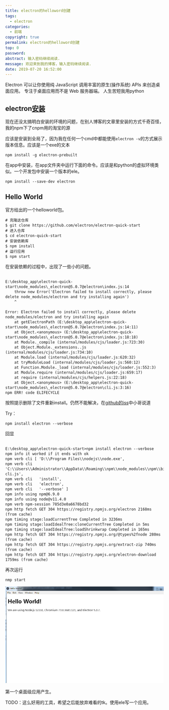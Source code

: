 ```yaml
---
title: electron的helloword创建
tags:
  - electron
categories:
  - 前端
copyright: true
permalink: electron的helloword创建
top: 0
password: 
abstract: 输入密码继续阅读.
message: 欢迎来到我的博客，输入密码继续阅读.
date: 2019-07-20 16:52:00
---
```

Electron 可以让你使用纯 JavaScript 调用丰富的原生(操作系统) APIs 来创造桌面应用。 专注于桌面应用而不是 Web 服务器端。
人生苦短我用python
<!--more-->



 ## electron[安装](https://electronjs.org/docs/tutorial/installation)

现在还没太搞明白安装的环境的问题，在别人博客的文章里安装的方式千奇百怪，我的npm下了cnpm用的淘宝的源

应该是安装到全局了，因为我在任何一个cmd中都能使用`electron -v`的方式展示版本信息。应该是一个exe的文本
```
npm install -g electron-prebuilt
```
在app中安装，在app文件夹中运行下面的命令。应该是和python的虚拟环境类似。一个开发包中安装一个版本的ele。

```
npm install --save-dev electron
```

## Hello World

官方给出的一个helloworld包。
```
# 克隆这仓库
$ git clone https://github.com/electron/electron-quick-start
# 进入仓库
$ cd electron-quick-start
# 安装依赖库
$ npm install
# 运行应用
$ npm start
```
在安装依赖的过程中，出现了一些小的问题。

```

E:\desktop_app\electron-quick-start\node_modules\_electron@5.0.7@electron\index.js:14
    throw new Error('Electron failed to install correctly, please delete node_modules/electron and try installing again')
    ^

Error: Electron failed to install correctly, please delete node_modules/electron and try installing again
    at getElectronPath (E:\desktop_app\electron-quick-start\node_modules\_electron@5.0.7@electron\index.js:14:11)
    at Object.<anonymous> (E:\desktop_app\electron-quick-start\node_modules\_electron@5.0.7@electron\index.js:18:18)
    at Module._compile (internal/modules/cjs/loader.js:723:30)
    at Object.Module._extensions..js (internal/modules/cjs/loader.js:734:10)
    at Module.load (internal/modules/cjs/loader.js:620:32)
    at tryModuleLoad (internal/modules/cjs/loader.js:560:12)
    at Function.Module._load (internal/modules/cjs/loader.js:552:3)
    at Module.require (internal/modules/cjs/loader.js:659:17)
    at require (internal/modules/cjs/helpers.js:22:18)
    at Object.<anonymous> (E:\desktop_app\electron-quick-start\node_modules\_electron@5.0.7@electron\cli.js:3:16)
npm ERR! code ELIFECYCLE
```
按照提示删除了文件重新install。仍然不能解决，在[github的iss](https://github.com/electron/electron/issues/8466)中小哥说道

Try：
```
npm install electron --verbose
```
回显


```

E:\desktop_app\electron-quick-start>npm install electron --verbose
npm info it worked if it ends with ok
npm verb cli [ 'D:\\Program Files\\nodejs\\node.exe',
npm verb cli   'C:\\Users\\Administrator\\AppData\\Roaming\\npm\\node_modules\\npm\\bin\\npm-cli.js',
npm verb cli   'install',
npm verb cli   'electron',
npm verb cli   '--verbose' ]
npm info using npm@6.9.0
npm info using node@v11.4.0
npm verb npm-session 785d3e0a6678bd32
npm http fetch GET 304 https://registry.npmjs.org/electron 2168ms (from cache)
npm timing stage:loadCurrentTree Completed in 3236ms
npm timing stage:loadIdealTree:cloneCurrentTree Completed in 5ms
npm timing stage:loadIdealTree:loadShrinkwrap Completed in 165ms
npm http fetch GET 304 https://registry.npmjs.org/@types%2fnode 280ms (from cache)
npm http fetch GET 304 https://registry.npmjs.org/extract-zip 740ms (from cache)
npm http fetch GET 304 https://registry.npmjs.org/electron-download 1759ms (from cache)
```

再次运行

```
nmp start
```

![](https://raw.githubusercontent.com/Hatcat123/GraphicBed/master/Img/20190719172128.png)

第一个桌面级应用产生。

TODO：这么好用的工具，希望之后能放弃难看的tk。使用ele写一个应用。





